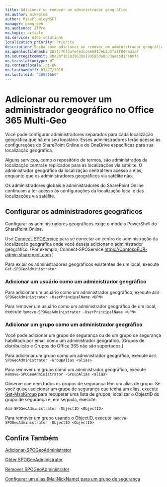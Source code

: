 ```yaml
---
title: Adicionar ou remover um administrador geográfico
ms.author: mikeplum
author: MikePlumleyMSFT
manager: pamgreen
ms.audience: ITPro
ms.topic: article
ms.service: o365-solutions
localization_priority: Priority
description: Saiba como adicionar ou remover um administrador geográfica no Office 365 Multi-Geo.
ms.openlocfilehash: 28af776f3afe4e3cc666817eb2d5faff846aa1af
ms.sourcegitcommit: 8ba20f1b1839630a199585da0c83aaebd1ceb9fc
ms.translationtype: HT
ms.contentlocale: pt-BR
ms.lasthandoff: 03/27/2019
ms.locfileid: "30931660"
---
```

# <a name="add-or-remove-a-geo-administrator-in-office-365-multi-geo"></a>Adicionar ou remover um administrador geográfico no Office 365 Multi-Geo

Você pode configurar administradores separados para cada localização geográfica que há em seu locatário. Esses administradores terão acesso às configurações do SharePoint Online e do OneDrive específicas para sua localização geográfica.

Alguns serviços, como o repositório de termos, são administrados da localização central e replicados para as localizações via satélite. O administrador geográfico da localização central tem acesso a elas, enquanto que os administradores geográficos via satélite não.

Os administradores globais e administradores do SharePoint Online continuam a ter acesso às configurações da localização local e das localizações via satélite.

## <a name="configuring-geo-administrators"></a>Configurar os administradores geográficos

Configurar os administradores geográficos exige o módulo PowerShell do SharePoint Online.

Use [Connect-SPOService](https://docs.microsoft.com/powershell/module/sharepoint-online/Connect-SPOService) para se conectar ao centro de administração da localização geográfica onde você deseja adicionar o administrador geográfico. (Por exemplo, Connect-SPOService  https://ContosoEUR-admin.sharepoint.com.)

Para exibir os administradores geográficos existentes de um local, execute `Get-SPOGeoAdministrator`

### <a name="adding-a-user-as-a-geo-admin"></a>Adicionar um usuário como um administrador geográfico

Para adicionar um usuário como um administrador geográfico, execute `Add-SPOGeoAdministrator -UserPrincipalName <UPN>`

Para remover um usuário como um administrador geográfico de um local, execute  `Remove-SPOGeoAdministrator -UserPrincipalName <UPN>`

### <a name="adding-a-group-as-a-geo-admin"></a>Adicionar um grupo como um administrador geográfico

Você pode adicionar um grupo de segurança ou de um grupo de segurança habilitado por email como um administrador geográfico. (Grupos de distribuição e Grupos do Office 365 não são suportados.)

Para adicionar um grupo como um administrador geográfico, execute `Add-SPOGeoAdministrator -GroupAlias <alias>`

Para remover um grupo como um administrador geográfico, execute `Remove-SPOGeoAdministrator -GroupAlias <alias>`

Observe que nem todos os grupos de segurança têm um alias de grupo. Se você quiser adicionar um grupo de segurança que tenha um alias, execute [Get-MsolGroup](https://docs.microsoft.com/pt-BR/powershell/module/msonline/get-msolgroup) para recuperar uma lista de grupos, localizar o ObjectID do grupo de segurança e, em seguida, execute:

`Add-SPOGeoAdministrator -ObjectID <ObjectID>`

Para remover um grupo usando o ObjectID, execute `Remove-SPOGeoAdministrator -ObjectID <ObjectID>`

## <a name="see-also"></a>Confira Também

[Adicionar-SPOGeoAdministrator](https://docs.microsoft.com/powershell/module/sharepoint-online/add-spogeoadministrator)

[Obter SPOGeoAdministrator](https://docs.microsoft.com/powershell/module/sharepoint-online/get-spogeoadministrator)

[Remover SPOGeoAdministrator](https://docs.microsoft.com/powershell/module/sharepoint-online/remove-spogeoadministrator)

[Configurar um alias (MailNickName) para um grupo de segurança](https://docs.microsoft.com/pt-BR/powershell/module/azuread/set-azureadgroup)